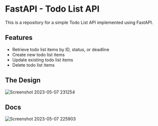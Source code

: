 # FastAPI - Todo List API

This is a repository for a simple Todo List API implemented using FastAPI.

## Features

- Retrieve todo list items by ID, status, or deadline
- Create new todo list items
- Update existing todo list items
- Delete todo list items

## The Design

![Screenshot 2023-05-07 231254](https://user-images.githubusercontent.com/90449593/236690505-b9601fc1-2ced-4353-94bd-8e209e5ea2b1.jpg)

## Docs

![Screenshot 2023-05-07 225903](https://user-images.githubusercontent.com/90449593/236690523-4c6ae48c-eb6f-454e-aad1-8dbbd71328f3.jpg)
